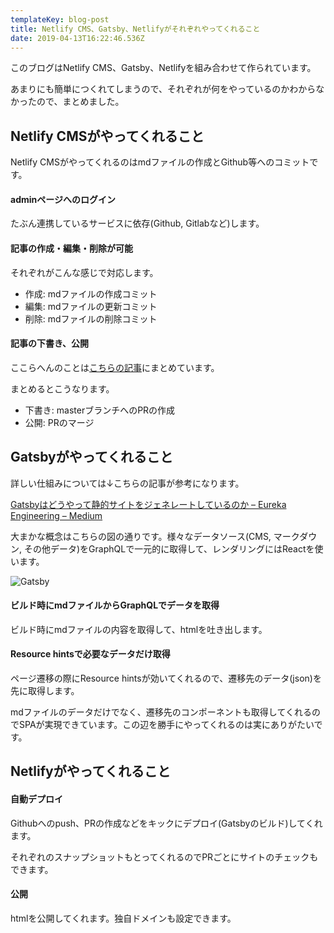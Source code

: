 ```yaml
---
templateKey: blog-post
title: Netlify CMS、Gatsby、Netlifyがそれぞれやってくれること
date: 2019-04-13T16:22:46.536Z
---
```

このブログはNetlify CMS、Gatsby、Netlifyを組み合わせて作られています。

あまりにも簡単につくれてしまうので、それぞれが何をやっているのかわからなかったので、まとめました。

## Netlify CMSがやってくれること

Netlify CMSがやってくれるのはmdファイルの作成とGithub等へのコミットです。

#### adminページへのログイン

たぶん連携しているサービスに依存(Github, Gitlabなど)します。

#### 記事の作成・編集・削除が可能

それぞれがこんな感じで対応します。

* 作成: mdファイルの作成コミット
* 編集: mdファイルの更新コミット
* 削除: mdファイルの削除コミット

#### 記事の下書き、公開

ここらへんのことは[こちらの記事](https://blog.kwst.site/2019-04-13-netlify-cms%E3%81%A8gatsby%E3%81%A7%E4%BD%9C%E3%82%89%E3%82%8C%E3%81%9F%E3%83%96%E3%83%AD%E3%82%B0%E8%A8%98%E4%BA%8B%E3%81%8C%E5%85%AC%E9%96%8B%E3%81%95%E3%82%8C%E3%82%8B%E3%81%BE%E3%81%A7/)にまとめています。

まとめるとこうなります。

* 下書き: masterブランチへのPRの作成
* 公開: PRのマージ

## Gatsbyがやってくれること

詳しい仕組みについては↓こちらの記事が参考になります。

[Gatsbyはどうやって静的サイトをジェネレートしているのか – Eureka Engineering – Medium](https://medium.com/eureka-engineering/how-gatsby-works-bec4349caa12)

大まかな概念はこちらの図の通りです。様々なデータソース(CMS, マークダウン, その他データ)をGraphQLで一元的に取得して、レンダリングにはReactを使います。

![Gatsby](/img/スクリーンショット-2019-04-14-0.52.37.png "https://www.gatsbyjs.org/より")

#### ビルド時にmdファイルからGraphQLでデータを取得

ビルド時にmdファイルの内容を取得して、htmlを吐き出します。

#### Resource hintsで必要なデータだけ取得

ページ遷移の際にResource hintsが効いてくれるので、遷移先のデータ(json)を先に取得します。

mdファイルのデータだけでなく、遷移先のコンポーネントも取得してくれるのでSPAが実現できています。この辺を勝手にやってくれるのは実にありがたいです。

## Netlifyがやってくれること

#### 自動デプロイ

Githubへのpush、PRの作成などをキックにデプロイ(Gatsbyのビルド)してくれます。

それぞれのスナップショットもとってくれるのでPRごとにサイトのチェックもできます。

#### 公開

htmlを公開してくれます。独自ドメインも設定できます。
